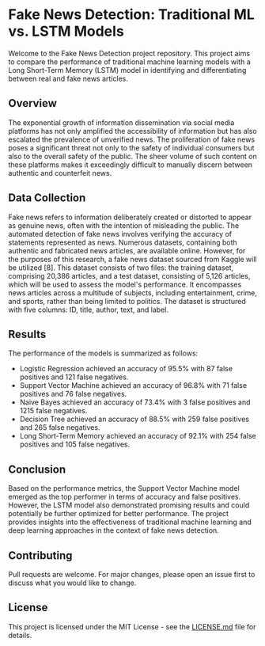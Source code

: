 # Fake News Detection: Traditional ML vs. LSTM Models

Welcome to the Fake News Detection project repository. This project aims to compare the performance of traditional machine learning models with a Long Short-Term Memory (LSTM) model in identifying and differentiating between real and fake news articles. 

## Overview

The exponential growth of information dissemination via social media platforms has not only amplified the accessibility of information but has also escalated the prevalence of unverified news. The proliferation of fake news poses a significant threat not only to the safety of individual consumers but also to the overall safety of the public. The sheer volume of such content on these platforms makes it exceedingly difficult to manually discern between authentic and counterfeit news.

## Data Collection

Fake news refers to information deliberately created or distorted to appear as genuine news, often with the intention of misleading the public. The automated detection of fake news involves verifying the accuracy of statements represented as news. Numerous datasets, containing both authentic and fabricated news articles, are available online. However, for the purposes of this research, a fake news dataset sourced from Kaggle will be utilized [8]. This dataset consists of two files: the training dataset, comprising 20,386 articles, and a test dataset, consisting of 5,126 articles, which will be used to assess the model's performance. It encompasses news articles across a multitude of subjects, including entertainment, crime, and sports, rather than being limited to politics. The dataset is structured with five columns: ID, title, author, text, and label.

## Results

The performance of the models is summarized as follows:

- Logistic Regression achieved an accuracy of 95.5% with 87 false positives and 121 false negatives.
- Support Vector Machine achieved an accuracy of 96.8% with 71 false positives and 76 false negatives.
- Naive Bayes achieved an accuracy of 73.4% with 3 false positives and 1215 false negatives.
- Decision Tree achieved an accuracy of 88.5% with 259 false positives and 265 false negatives.
- Long Short-Term Memory achieved an accuracy of 92.1% with 254 false positives and 105 false negatives.

## Conclusion

Based on the performance metrics, the Support Vector Machine model emerged as the top performer in terms of accuracy and false positives. However, the LSTM model also demonstrated promising results and could potentially be further optimized for better performance. The project provides insights into the effectiveness of traditional machine learning and deep learning approaches in the context of fake news detection.

## Contributing

Pull requests are welcome. For major changes, please open an issue first to discuss what you would like to change.

## License

This project is licensed under the MIT License - see the [LICENSE.md](LICENSE.md) file for details.
